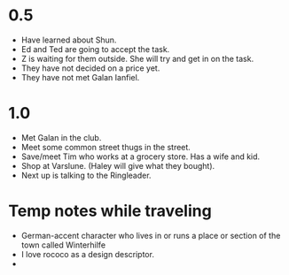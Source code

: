 # 0.5
* Have learned about Shun.
* Ed and Ted are going to accept the task. 
* Z is waiting for them outside. She will try and get in on the task.
* They have not decided on a price yet. 
* They have not met Galan Ianfiel.

# 1.0
* Met Galan in the club.
* Meet some common street thugs in the street.
* Save/meet Tim who works at a grocery store. Has a wife and kid.
* Shop at Varslune. (Haley will give what they bought).
* Next up is talking to the Ringleader.

# Temp notes while traveling
* German-accent character who lives in or runs a place or section of the town called Winterhilfe
* I love rococo as a design descriptor.
* 


